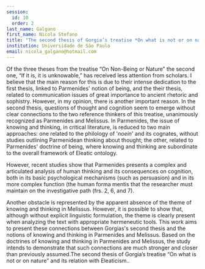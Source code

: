 ```yaml
---
session:
  id: 10
  order: 2
last_name: Galgano
first_name: Nicola Stefano
title: "The second thesis of Gorgia’s treatise *On what is not or on nature* and its relation with Eleaticism"
institution: Universidade de São Paulo
email: nicola_galgano@hotmail.com
---
```


Of the three theses from the treatise “On Non-Being or Nature” the second one, “If it is, it is unknowable,” has received less attention from scholars. I believe that the main reason for this is due to their intense dedication to the first thesis, linked to Parmenides' notion of being, and the their thesis, related to communication issues of great importance to ancient rhetoric and sophistry.
However, in my opinion, there is another important reason. In the second thesis, questions of thought and cognition seem to emerge without clear connections to the two reference thinkers of this treatise, unanimously recognized as Parmenides and Melissus. In Parmenides, the issue of knowing and thinking, in critical literature, is reduced to two main approaches: one related to the philology of '*noein*' and its cognates, without studies outlining Parmenidean thinking about thought; the other, related to Parmenides' doctrine of being, where knowing and thinking are subordinate to the overall framework of Eleatic ontology.

However, recent studies show that Parmenides presents a complex and articulated analysis of human thinking and its consequences on cognition, both in its basic psychological mechanisms (such as persuasion) and in its more complex function (the human forma mentis that the researcher must maintain on the investigative path (frs. 2, 6, and 7).

Another obstacle is represented by the apparent absence of the theme of knowing and thinking in Melissus. However, it is possible to show that, although without explicit linguistic formulation, the theme is clearly present when analyzing the text with appropriate hermeneutic tools.
This work aims to present these connections between Gorgias's second thesis and the notions of knowing and thinking in Parmenides and Melissus. Based on the doctrines of knowing and thinking in Parmenides and Melissus, the study intends to demonstrate that such connections are much stronger and closer than previously assumed.The second thesis of Gorgia’s treatise “On what is not or on nature” and its relation with Eleaticism..
